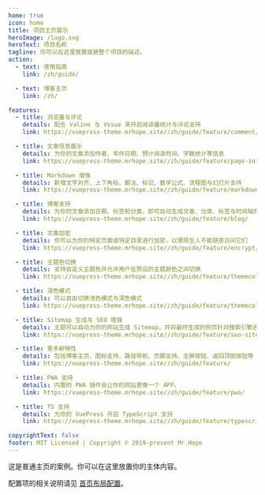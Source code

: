 ```yaml
---
home: true
icon: home
title: 项目主页展示
heroImage: /logo.svg
heroText: 项目名称
tagline: 你可以在这里放置或是整个项目的描述。
action:
  - text: 使用指南
    link: /zh/guide/

  - text: 博客主页
    link: /zh/

features:
  - title: 浏览量与评论
    details: 配合 Valine 与 Vssue 来开启阅读量统计与评论支持
    link: https://vuepress-theme.mrhope.site//zh/guide/feature/comment/

  - title: 文章信息展示
    details: 为你的文章添加作者、写作日期、预计阅读时间、字数统计等信息
    link: https://vuepress-theme.mrhope.site//zh/guide/feature/page-info/

  - title: Markdown 增强
    details: 新增文字对齐、上下角标、脚注、标记、数学公式、流程图与幻灯片支持
    link: https://vuepress-theme.mrhope.site//zh/guide/feature/markdown/

  - title: 博客支持
    details: 为你的文章添加日期、标签和分类，即可自动生成文章、分类、标签与时间轴列表
    link: https://vuepress-theme.mrhope.site//zh/guide/feature/blog/

  - title: 文章加密
    details: 你可以为你的特定页面或特定目录进行加密，以便陌生人不能随意访问它们
    link: https://vuepress-theme.mrhope.site//zh/guide/feature/encrypt/

  - title: 主题色切换
    details: 支持自定义主题色并允许用户在预设的主题颜色之间切换
    link: https://vuepress-theme.mrhope.site//zh/guide/feature/themecolor/#自定义主题色

  - title: 深色模式
    details: 可以自由切换浅色模式与深色模式
    link: https://vuepress-theme.mrhope.site//zh/guide/feature/themecolor/#深色模式

  - title: Sitemap 生成与 SEO 增强
    details: 主题可以自动为你的网站生成 Sitemap，并将最终生成的网页针对搜索引擎进行优化。
    link: https://vuepress-theme.mrhope.site//zh/guide/feature/seo-sitemap/

  - title: 更多新特性
    details: 包括博客主页、图标支持、路径导航、页脚支持、全屏按钮、返回顶部按钮等
    link: https://vuepress-theme.mrhope.site//zh/guide/feature/

  - title: PWA 支持
    details: 内置的 PWA 插件会让你的网站更像一个 APP。
    link: https://vuepress-theme.mrhope.site//zh/guide/feature/pwa/

  - title: TS 支持
    details: 为你的 VuePress 开启 TypeScript 支持
    link: https://vuepress-theme.mrhope.site//zh/guide/feature/typescript/

copyrightText: false
footer: MIT Licensed | Copyright © 2019-present Mr.Hope
---
```


这是普通主页的案例。你可以在这里放置你的主体内容。

配置项的相关说明请见 [首页布局配置](https://vuepress-theme.mrhope.site/zh/guide/layout/home/)。
